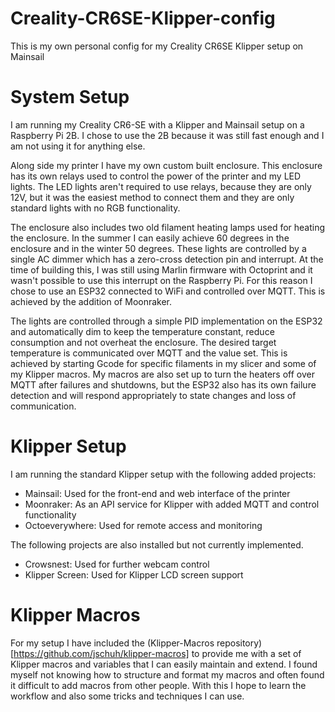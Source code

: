 # Creality-CR6SE-Klipper-config
This is my own personal config for my Creality CR6SE Klipper setup on Mainsail

# System Setup

I am running my Creality CR6-SE with a Klipper and Mainsail setup on a Raspberry Pi 2B. I chose to use the 2B because it was still fast enough and I 
am not using it for anything else.

Along side my printer I have my own custom built enclosure. This enclosure has its own relays used to control the power of the printer and my LED lights.
The LED lights aren't required to use relays, because they are only 12V, but it was the easiest method to connect them and they are only standard lights with 
no RGB functionality.

The enclosure also includes two old filament heating lamps used for heating the enclosure. In the summer I can easily achieve 60 degrees in the enclosure and in the winter 50 degrees. These lights are controlled by a single AC dimmer which has a zero-cross detection pin and interrupt. At the time of building this, I was still using Marlin firmware with Octoprint and it wasn't possible to use this interrupt on the Raspberry Pi. For this reason I chose to use an ESP32 connected to WiFi and controlled over MQTT. This is achieved by the addition of Moonraker.

The lights are controlled through a simple PID implementation on the ESP32 and automatically dim to keep the temperature constant, reduce consumption and not overheat the enclosure. The desired target temperature is communicated over MQTT and the value set. This is achieved by starting Gcode for specific filaments in my slicer and some of my Klipper macros. My macros are also set up to turn the heaters off over MQTT after failures and shutdowns, but the ESP32 also has its own failure detection and will respond appropriately to state changes and loss of communication.

# Klipper Setup

I am running the standard Klipper setup with the following added projects:

- Mainsail: Used for the front-end and web interface of the printer
- Moonraker: As an API service for Klipper with added MQTT and control functionality
- Octoeverywhere: Used for remote access and monitoring

The following projects are also installed but not currently implemented.

- Crowsnest: Used for further webcam control
- Klipper Screen: Used for Klipper LCD screen support

# Klipper Macros

For my setup I have included the (Klipper-Macros repository)[https://github.com/jschuh/klipper-macros] to provide me with a set of Klipper macros and variables that I can easily maintain and extend. I found myself not knowing how to structure and format my macros and often found it difficult to add macros from other people. With this I hope to learn the workflow and also some tricks and techniques I can use.
